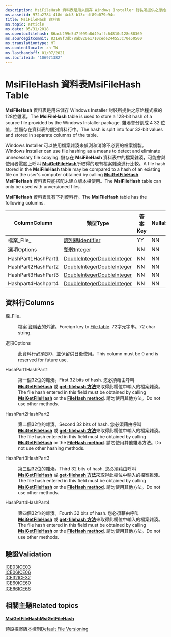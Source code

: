 ```yaml
---
description: MsiFileHash 資料表是用來儲存 Windows Installer 封裝所提供之原始程式檔的128位雜湊。 雜湊會分割成 4 32 位值，並儲存在資料表的個別資料行中。
ms.assetid: 972a2784-418d-4cb3-b13c-df89b079e94c
title: MsiFileHash 資料表
ms.topic: article
ms.date: 05/31/2018
ms.openlocfilehash: 86acb299e5d7f099a8d49affc64810d128e88369
ms.sourcegitcommit: 831e8f3db78ab820e1710cede244553c70e50500
ms.translationtype: MT
ms.contentlocale: zh-TW
ms.lasthandoff: 01/07/2021
ms.locfileid: "106971382"
---
```

# <a name="msifilehash-table"></a><span data-ttu-id="b124c-104">MsiFileHash 資料表</span><span class="sxs-lookup"><span data-stu-id="b124c-104">MsiFileHash Table</span></span>

<span data-ttu-id="b124c-105">**MsiFileHash** 資料表是用來儲存 Windows Installer 封裝所提供之原始程式檔的128位雜湊。</span><span class="sxs-lookup"><span data-stu-id="b124c-105">The **MsiFileHash** table is used to store a 128-bit hash of a source file provided by the Windows Installer package.</span></span> <span data-ttu-id="b124c-106">雜湊會分割成 4 32 位值，並儲存在資料表的個別資料行中。</span><span class="sxs-lookup"><span data-stu-id="b124c-106">The hash is split into four 32-bit values and stored in separate columns of the table.</span></span>

<span data-ttu-id="b124c-107">Windows Installer 可以使用檔案雜湊來偵測和消除不必要的檔案複製。</span><span class="sxs-lookup"><span data-stu-id="b124c-107">Windows Installer can use file hashing as a means to detect and eliminate unnecessary file copying.</span></span> <span data-ttu-id="b124c-108">儲存在 **MsiFileHash** 資料表中的檔案雜湊，可能會與使用者電腦上呼叫 [**MsiGetFileHash**](/windows/desktop/api/Msi/nf-msi-msigetfilehasha)所取得的現有檔案雜湊進行比較。</span><span class="sxs-lookup"><span data-stu-id="b124c-108">A file hash stored in the **MsiFileHash** table may be compared to a hash of an existing file on the user's computer obtained by calling [**MsiGetFileHash**](/windows/desktop/api/Msi/nf-msi-msigetfilehasha).</span></span> <span data-ttu-id="b124c-109">**MsiFileHash** 資料表只能搭配未建立版本檔使用。</span><span class="sxs-lookup"><span data-stu-id="b124c-109">The **MsiFileHash** table can only be used with unversioned files.</span></span>

<span data-ttu-id="b124c-110">**MsiFileHash** 資料表具有下列資料行。</span><span class="sxs-lookup"><span data-stu-id="b124c-110">The **MsiFileHash** table has the following columns.</span></span>



| <span data-ttu-id="b124c-111">Column</span><span class="sxs-lookup"><span data-stu-id="b124c-111">Column</span></span>    | <span data-ttu-id="b124c-112">類型</span><span class="sxs-lookup"><span data-stu-id="b124c-112">Type</span></span>                               | <span data-ttu-id="b124c-113">答案</span><span class="sxs-lookup"><span data-stu-id="b124c-113">Key</span></span> | <span data-ttu-id="b124c-114">Nullable</span><span class="sxs-lookup"><span data-stu-id="b124c-114">Nullable</span></span> |
|-----------|------------------------------------|-----|----------|
| <span data-ttu-id="b124c-115">檔案\_</span><span class="sxs-lookup"><span data-stu-id="b124c-115">File\_</span></span>    | [<span data-ttu-id="b124c-116">識別碼</span><span class="sxs-lookup"><span data-stu-id="b124c-116">Identifier</span></span>](identifier.md)       | <span data-ttu-id="b124c-117">Y</span><span class="sxs-lookup"><span data-stu-id="b124c-117">Y</span></span>   | <span data-ttu-id="b124c-118">N</span><span class="sxs-lookup"><span data-stu-id="b124c-118">N</span></span>        |
| <span data-ttu-id="b124c-119">選項</span><span class="sxs-lookup"><span data-stu-id="b124c-119">Options</span></span>   | [<span data-ttu-id="b124c-120">整數</span><span class="sxs-lookup"><span data-stu-id="b124c-120">Integer</span></span>](integer.md)             | <span data-ttu-id="b124c-121">N</span><span class="sxs-lookup"><span data-stu-id="b124c-121">N</span></span>   | <span data-ttu-id="b124c-122">N</span><span class="sxs-lookup"><span data-stu-id="b124c-122">N</span></span>        |
| <span data-ttu-id="b124c-123">HashPart1</span><span class="sxs-lookup"><span data-stu-id="b124c-123">HashPart1</span></span> | [<span data-ttu-id="b124c-124">DoubleInteger</span><span class="sxs-lookup"><span data-stu-id="b124c-124">DoubleInteger</span></span>](doubleinteger.md) | <span data-ttu-id="b124c-125">N</span><span class="sxs-lookup"><span data-stu-id="b124c-125">N</span></span>   | <span data-ttu-id="b124c-126">N</span><span class="sxs-lookup"><span data-stu-id="b124c-126">N</span></span>        |
| <span data-ttu-id="b124c-127">HashPart2</span><span class="sxs-lookup"><span data-stu-id="b124c-127">HashPart2</span></span> | [<span data-ttu-id="b124c-128">DoubleInteger</span><span class="sxs-lookup"><span data-stu-id="b124c-128">DoubleInteger</span></span>](doubleinteger.md) | <span data-ttu-id="b124c-129">N</span><span class="sxs-lookup"><span data-stu-id="b124c-129">N</span></span>   | <span data-ttu-id="b124c-130">N</span><span class="sxs-lookup"><span data-stu-id="b124c-130">N</span></span>        |
| <span data-ttu-id="b124c-131">HashPart3</span><span class="sxs-lookup"><span data-stu-id="b124c-131">HashPart3</span></span> | [<span data-ttu-id="b124c-132">DoubleInteger</span><span class="sxs-lookup"><span data-stu-id="b124c-132">DoubleInteger</span></span>](doubleinteger.md) | <span data-ttu-id="b124c-133">N</span><span class="sxs-lookup"><span data-stu-id="b124c-133">N</span></span>   | <span data-ttu-id="b124c-134">N</span><span class="sxs-lookup"><span data-stu-id="b124c-134">N</span></span>        |
| <span data-ttu-id="b124c-135">Hashpart4</span><span class="sxs-lookup"><span data-stu-id="b124c-135">Hashpart4</span></span> | [<span data-ttu-id="b124c-136">DoubleInteger</span><span class="sxs-lookup"><span data-stu-id="b124c-136">DoubleInteger</span></span>](doubleinteger.md) | <span data-ttu-id="b124c-137">N</span><span class="sxs-lookup"><span data-stu-id="b124c-137">N</span></span>   | <span data-ttu-id="b124c-138">N</span><span class="sxs-lookup"><span data-stu-id="b124c-138">N</span></span>        |



 

## <a name="columns"></a><span data-ttu-id="b124c-139">資料行</span><span class="sxs-lookup"><span data-stu-id="b124c-139">Columns</span></span>

<dl> <dt>

<span data-ttu-id="b124c-140"><span id="File_"></span><span id="file_"></span><span id="FILE_"></span>檔\_</span><span class="sxs-lookup"><span data-stu-id="b124c-140"><span id="File_"></span><span id="file_"></span><span id="FILE_"></span>File\_</span></span>
</dt> <dd>

<span data-ttu-id="b124c-141">檔案 [資料表](file-table.md)的外鍵。</span><span class="sxs-lookup"><span data-stu-id="b124c-141">Foreign key to [File table](file-table.md).</span></span> <span data-ttu-id="b124c-142">72字元字串。</span><span class="sxs-lookup"><span data-stu-id="b124c-142">72 char string.</span></span>

</dd> <dt>

<span data-ttu-id="b124c-143"><span id="Options"></span><span id="options"></span><span id="OPTIONS"></span>選項</span><span class="sxs-lookup"><span data-stu-id="b124c-143"><span id="Options"></span><span id="options"></span><span id="OPTIONS"></span>Options</span></span>
</dt> <dd>

<span data-ttu-id="b124c-144">此資料行必須是0，並保留供日後使用。</span><span class="sxs-lookup"><span data-stu-id="b124c-144">This column must be 0 and is reserved for future use.</span></span>

</dd> <dt>

<span data-ttu-id="b124c-145"><span id="HashPart1"></span><span id="hashpart1"></span><span id="HASHPART1"></span>HashPart1</span><span class="sxs-lookup"><span data-stu-id="b124c-145"><span id="HashPart1"></span><span id="hashpart1"></span><span id="HASHPART1"></span>HashPart1</span></span>
</dt> <dd>

<span data-ttu-id="b124c-146">第一個32位的雜湊。</span><span class="sxs-lookup"><span data-stu-id="b124c-146">First 32 bits of hash.</span></span> <span data-ttu-id="b124c-147">您必須藉由呼叫 [**MsiGetFileHash**](/windows/desktop/api/Msi/nf-msi-msigetfilehasha) 或 [**get-filehash 方法**](installer-filehash.md)來取得此欄位中輸入的檔案雜湊。</span><span class="sxs-lookup"><span data-stu-id="b124c-147">The file hash entered in this field must be obtained by calling [**MsiGetFileHash**](/windows/desktop/api/Msi/nf-msi-msigetfilehasha) or the [**FileHash method**](installer-filehash.md).</span></span> <span data-ttu-id="b124c-148">請勿使用其他方法。</span><span class="sxs-lookup"><span data-stu-id="b124c-148">Do not use other methods.</span></span>

</dd> <dt>

<span data-ttu-id="b124c-149"><span id="HashPart2"></span><span id="hashpart2"></span><span id="HASHPART2"></span>HashPart2</span><span class="sxs-lookup"><span data-stu-id="b124c-149"><span id="HashPart2"></span><span id="hashpart2"></span><span id="HASHPART2"></span>HashPart2</span></span>
</dt> <dd>

<span data-ttu-id="b124c-150">第二個32位的雜湊。</span><span class="sxs-lookup"><span data-stu-id="b124c-150">Second 32 bits of hash.</span></span> <span data-ttu-id="b124c-151">您必須藉由呼叫 [**MsiGetFileHash**](/windows/desktop/api/Msi/nf-msi-msigetfilehasha) 或 [**get-filehash 方法**](installer-filehash.md)來取得此欄位中輸入的檔案雜湊。</span><span class="sxs-lookup"><span data-stu-id="b124c-151">The file hash entered in this field must be obtained by calling [**MsiGetFileHash**](/windows/desktop/api/Msi/nf-msi-msigetfilehasha) or the [**FileHash method**](installer-filehash.md).</span></span> <span data-ttu-id="b124c-152">請勿使用其他雜湊方法。</span><span class="sxs-lookup"><span data-stu-id="b124c-152">Do not use other hashing methods.</span></span>

</dd> <dt>

<span data-ttu-id="b124c-153"><span id="HashPart3"></span><span id="hashpart3"></span><span id="HASHPART3"></span>HashPart3</span><span class="sxs-lookup"><span data-stu-id="b124c-153"><span id="HashPart3"></span><span id="hashpart3"></span><span id="HASHPART3"></span>HashPart3</span></span>
</dt> <dd>

<span data-ttu-id="b124c-154">第三個32位的雜湊。</span><span class="sxs-lookup"><span data-stu-id="b124c-154">Third 32 bits of hash.</span></span> <span data-ttu-id="b124c-155">您必須藉由呼叫 [**MsiGetFileHash**](/windows/desktop/api/Msi/nf-msi-msigetfilehasha) 或 [**get-filehash 方法**](installer-filehash.md)來取得此欄位中輸入的檔案雜湊。</span><span class="sxs-lookup"><span data-stu-id="b124c-155">The file hash entered in this field must be obtained by calling [**MsiGetFileHash**](/windows/desktop/api/Msi/nf-msi-msigetfilehasha) or the [**FileHash method**](installer-filehash.md).</span></span> <span data-ttu-id="b124c-156">請勿使用其他方法。</span><span class="sxs-lookup"><span data-stu-id="b124c-156">Do not use other methods.</span></span>

</dd> <dt>

<span data-ttu-id="b124c-157"><span id="HashPart4"></span><span id="hashpart4"></span><span id="HASHPART4"></span>HashPart4</span><span class="sxs-lookup"><span data-stu-id="b124c-157"><span id="HashPart4"></span><span id="hashpart4"></span><span id="HASHPART4"></span>HashPart4</span></span>
</dt> <dd>

<span data-ttu-id="b124c-158">第四個32位的雜湊。</span><span class="sxs-lookup"><span data-stu-id="b124c-158">Fourth 32 bits of hash.</span></span> <span data-ttu-id="b124c-159">您必須藉由呼叫 [**MsiGetFileHash**](/windows/desktop/api/Msi/nf-msi-msigetfilehasha) 或 [**get-filehash 方法**](installer-filehash.md)來取得此欄位中輸入的檔案雜湊。</span><span class="sxs-lookup"><span data-stu-id="b124c-159">The file hash entered in this field must be obtained by calling [**MsiGetFileHash**](/windows/desktop/api/Msi/nf-msi-msigetfilehasha) or the [**FileHash method**](installer-filehash.md).</span></span> <span data-ttu-id="b124c-160">請勿使用其他方法。</span><span class="sxs-lookup"><span data-stu-id="b124c-160">Do not use other methods.</span></span>

</dd> </dl>

## <a name="validation"></a><span data-ttu-id="b124c-161">驗證</span><span class="sxs-lookup"><span data-stu-id="b124c-161">Validation</span></span>

<dl>

[<span data-ttu-id="b124c-162">ICE03</span><span class="sxs-lookup"><span data-stu-id="b124c-162">ICE03</span></span>](ice03.md)  
[<span data-ttu-id="b124c-163">ICE06</span><span class="sxs-lookup"><span data-stu-id="b124c-163">ICE06</span></span>](ice06.md)  
[<span data-ttu-id="b124c-164">ICE32</span><span class="sxs-lookup"><span data-stu-id="b124c-164">ICE32</span></span>](ice32.md)  
[<span data-ttu-id="b124c-165">ICE60</span><span class="sxs-lookup"><span data-stu-id="b124c-165">ICE60</span></span>](ice60.md)  
[<span data-ttu-id="b124c-166">ICE66</span><span class="sxs-lookup"><span data-stu-id="b124c-166">ICE66</span></span>](ice66.md)  
</dl>

## <a name="related-topics"></a><span data-ttu-id="b124c-167">相關主題</span><span class="sxs-lookup"><span data-stu-id="b124c-167">Related topics</span></span>

<dl> <dt>

[<span data-ttu-id="b124c-168">**MsiGetFileHash**</span><span class="sxs-lookup"><span data-stu-id="b124c-168">**MsiGetFileHash**</span></span>](/windows/desktop/api/Msi/nf-msi-msigetfilehasha)
</dt> <dt>

[<span data-ttu-id="b124c-169">預設檔案版本控制</span><span class="sxs-lookup"><span data-stu-id="b124c-169">Default File Versioning</span></span>](default-file-versioning.md)
</dt> </dl>

 

 



